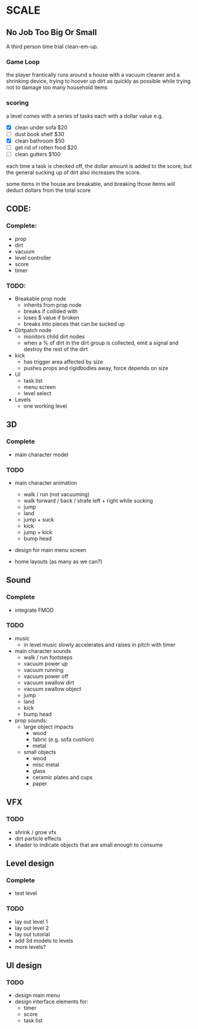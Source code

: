 # SCALE
## No Job Too Big Or Small
A third person time trial clean-em-up.

### Game Loop
the player frantically runs around a house with a vacuum cleaner and a shrinking device, trying to hoover up dirt as quickly as possible while trying not to damage too many household items

### scoring
a level comes with a series of tasks each with a dollar value e.g. 
- [X] clean under sofa $20
- [ ] dust book shelf $30
- [X] clean bathroom $50
- [ ] get rid of rotten food $20
- [ ] clean gutters $100

each time a task is checked off, the dollar amount is added to the score, but the general sucking up of dirt also increases the score.

some items in the house are breakable, and breaking those items will deduct dollars from the total score


## CODE:
### Complete:
- prop
- dirt
- vacuum
- level controller
- score
- timer

### TODO:

- Breakable prop node
    - inherits from prop node
    - breaks if collided with
    - loses $ value if broken
    - breaks into pieces that can be sucked up
- Dirtpatch node
    - monitors child dirt nodes
    - when a % of dirt in the dirt group is collected, emit a signal and destroy the rest of the dirt
- kick
    - has trigger area affected by size
    - pushes props and rigidbodies away, force depends on size
- UI
    - task list
    - menu screen
    - level select
- Levels
    - one working level

## 3D
### Complete
- main character model

### TODO
- main character animation
    - walk / run (not vacuuming)
    - walk forward / back / strafe left + right while sucking
    - jump
    - land
    - jump + suck
    - kick
    - jump + kick
    - bump head

- design for main menu screen
- home layouts (as many as we can?)

## Sound
### Complete
- integrate FMOD

### TODO

- music
    - in level music slowly accelerates and raises in pitch with timer
- main character sounds
    - walk / run footsteps
    - vacuum power up
    - vacuum running
    - vacuum power off
    - vacuum swallow dirt
    - vacuum swallow object
    - jump
    - land
    - kick
    - bump head
- prop sounds:
    - large object impacts
        - wood
        - fabric (e.g. sofa cushion)
        - metal
    - small objects
        - wood
        - misc metal
        - glass
        - ceramic plates and cups
        - paper

## VFX
### TODO
- shrink / grow vfx
- dirt particle effects
- shader to indicate objects that are small enough to consume

## Level design
### Complete
- test level
### TODO
- lay out level 1
- lay out level 2
- lay out tutorial
- add 3d models to levels
- more levels?

## UI design
### TODO
- design main menu
- design interface elements for:
    - timer
    - score
    - task list